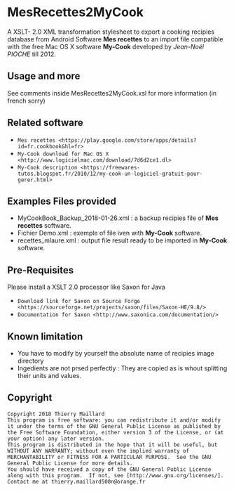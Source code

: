 # MesRecettes2MyCook
A XSLT- 2.0 XML transformation stylesheet  to export a cooking recipies database from Android Software
**Mes recettes** to an import file compatible with the free Mac OS X software **My-Cook** developed by
*Jean-Noël PIOCHE* till 2012.

Usage and more
-----------------
See comments inside MesRecettes2MyCook.xsl for more information (in french sorry)

Related software
-----------------
- `Mes recettes <https://play.google.com/store/apps/details?id=fr.cookbook&hl=fr>`
- `My-Cook download for Mac OS X <http://www.logicielmac.com/download/7d6d2ce1.dl>`
- `My-Cook description <https://freewares-tutos.blogspot.fr/2010/12/my-cook-un-logiciel-gratuit-pour-gerer.html>`

Examples Files provided
-----------------
- MyCookBook_Backup_2018-01-26.xml : a backup recipies file of **Mes recettes** software.
- Fichier Demo.xml : exemple of file iven with **My-Cook** software.
- recettes_mlaure.xml : output file result ready to be imported in  **My-Cook** software.

Pre-Requisites
-----------------
Please install a XSLT 2.0 processor like Saxon for Java
- `Download link for Saxon on Source Forge <https://sourceforge.net/projects/saxon/files/Saxon-HE/9.8/>`
- `Documentation for Saxon <http://www.saxonica.com/documentation/>`

Known limitation
------------
* You have to modify by yourself the absolute name of recipies image directory
* Ingedients are not prsed perfectly : They are copied as is whout splitting their units and values.

Copyright
-----------
    Copyright 2018 Thierry Maillard
    This program is free software: you can redistribute it and/or modify it under the terms of the GNU General Public License as published by the Free Software Foundation, either version 3 of the License, or (at your option) any later version.
    This program is distributed in the hope that it will be useful, but WITHOUT ANY WARRANTY; without even the implied warranty of MERCHANTABILITY or FITNESS FOR A PARTICULAR PURPOSE.  See the GNU General Public License for more details.
    You should have received a copy of the GNU General Public License along with this program.  If not, see [http://www.gnu.org/licenses/]. Contact me at thierry.maillard500n@orange.fr
